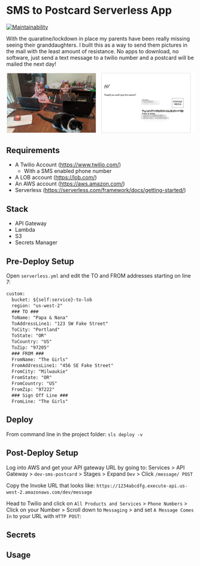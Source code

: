 # SMS to Postcard Serverless App

[![Maintainability](https://api.codeclimate.com/v1/badges/996946131494b03f23ee/maintainability)](https://codeclimate.com/github/mattdini/sms-postcard/maintainability)


With the quaratine/lockdown in place my parents have been really missing seeing their granddaughters.  I built this as a way to send them pictures in the mail with the least amount of resistance.  No apps to download, no software, just send a text message to a twilio number and a postcard will be mailed the next day!

![Alt text](docs/example.png?raw=true "Example Postcard")

## Requirements

- A Twilio Account (https://www.twilio.com/)
  - With a SMS enabled phone number
- A LOB account (https://lob.com/)
- An AWS account (https://aws.amazon.com/)
- Serverless (https://serverless.com/framework/docs/getting-started/)

## Stack

- API Gateway
- Lambda
- S3
- Secrets Manager

## Pre-Deploy Setup

Open `serverless.yml` and edit the TO and FROM addresses starting on line 7:

```
custom:
  bucket: ${self:service}-to-lob
  region: "us-west-2"
  ### TO ###
  ToName: "Papa & Nana"
  ToAddressLine1: "123 SW Fake Street"
  ToCity: "Portland"
  ToState: "OR"
  ToCountry: "US"
  ToZip: "97205"
  ### FROM ###
  FromName: "The Girls"
  FromAddressLine1: "456 SE Fake Street"
  FromCity: "Milwaukie"
  FromState: "OR"
  FromCountry: "US"
  FromZip: "97222"
  ### Sign Off Line ###
  FromLine: "The Girls"
```

## Deploy

From command line in the project folder: `sls deploy -v`

## Post-Deploy Setup

Log into AWS and get your API gateway URL by going to:
Services > API Gateway > `dev-sms-postcard` > Stages > Expand `Dev` > Click `/message/ POST`

Copy the Invoke URL that looks like: `https://1234abcdfg.execute-api.us-west-2.amazonaws.com/dev/message`

Head to Twilio and click on `All Products and Services` > `Phone Numbers` > Click on your Number > Scroll down to `Messaging` > and set `A Message Comes In` to your URL with `HTTP POST`:


## Secrets

## Usage
